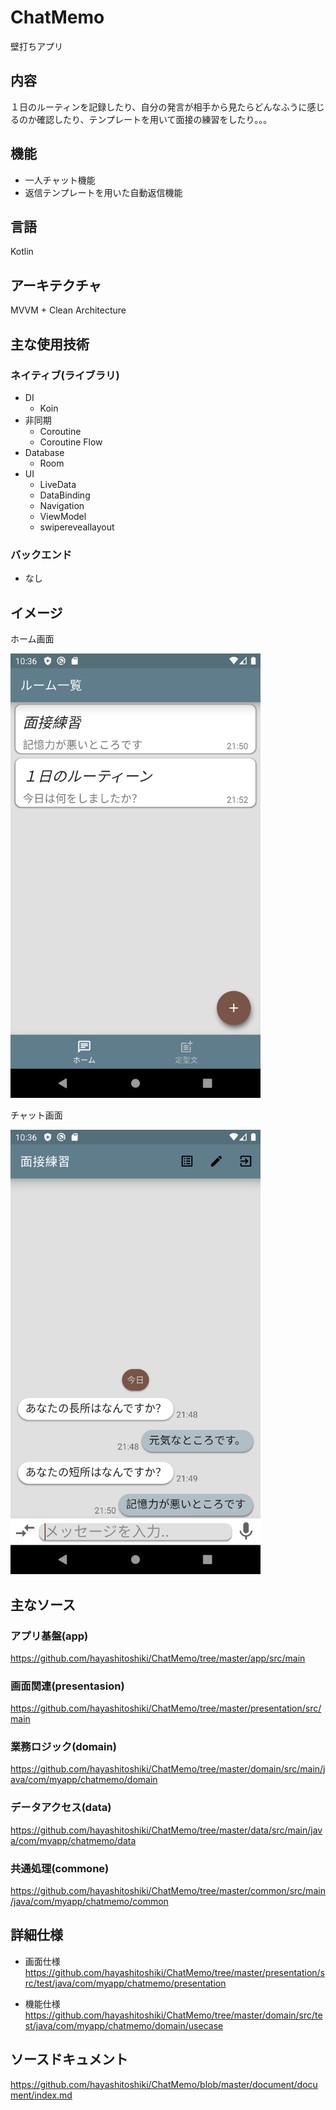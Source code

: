 # ChatMemo
壁打ちアプリ

## 内容
１日のルーティンを記録したり、自分の発言が相手から見たらどんなふうに感じるのか確認したり、テンプレートを用いて面接の練習をしたり。。。

## 機能
* 一人チャット機能
* 返信テンプレートを用いた自動返信機能
 
## 言語
Kotlin

## アーキテクチャ
MVVM + Clean Architecture

## 主な使用技術
###  ネイティブ(ライブラリ)
* DI
  * Koin
* 非同期
  * Coroutine
  * Coroutine Flow
* Database
  * Room
* UI
  * LiveData
  * DataBinding
  * Navigation
  * ViewModel
  * swipereveallayout

### バックエンド
* なし　


## イメージ
ホーム画面

<img src="https://github.com/hayashitoshiki/ChatMemo/blob/master/picture/Screenshot_home.png" width="400">  

チャット画面  

<img src="https://github.com/hayashitoshiki/ChatMemo/blob/master/picture/Screenshot_chat.png" width="400">  

## 主なソース

### アプリ基盤(app)
https://github.com/hayashitoshiki/ChatMemo/tree/master/app/src/main

### 画面関連(presentasion)
https://github.com/hayashitoshiki/ChatMemo/tree/master/presentation/src/main

### 業務ロジック(domain)
https://github.com/hayashitoshiki/ChatMemo/tree/master/domain/src/main/java/com/myapp/chatmemo/domain

### データアクセス(data)
https://github.com/hayashitoshiki/ChatMemo/tree/master/data/src/main/java/com/myapp/chatmemo/data

### 共通処理(commone)
https://github.com/hayashitoshiki/ChatMemo/tree/master/common/src/main/java/com/myapp/chatmemo/common

## 詳細仕様
* 画面仕様  
https://github.com/hayashitoshiki/ChatMemo/tree/master/presentation/src/test/java/com/myapp/chatmemo/presentation

* 機能仕様  
https://github.com/hayashitoshiki/ChatMemo/tree/master/domain/src/test/java/com/myapp/chatmemo/domain/usecase

## ソースドキュメント
https://github.com/hayashitoshiki/ChatMemo/blob/master/document/document/index.md
